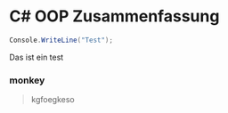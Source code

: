 # C# OOP Zusammenfassung

```cs
Console.WriteLine("Test");
```

Das ist ein test
### monkey
> kgfoegkeso

